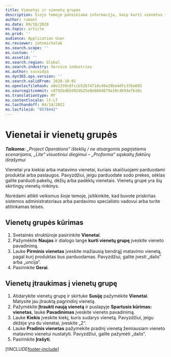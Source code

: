 ```yaml
---
title: Vienetai ir vienetų grupės
description: Šioje temoje pateikiama informacija, kaip kurti vienetus ir vienetų grupes programoje „Dynamics 365 Project Operations“.
author: rumant
ms.date: 09/18/2020
ms.topic: article
ms.prod: ''
audience: Application User
ms.reviewer: johnmichalak
ms.search.scope: ''
ms.custom: ''
ms.assetid: ''
ms.search.region: Global
ms.search.industry: Service industries
ms.author: suvaidya
ms.dyn365.ops.version: ''
ms.search.validFrom: 2020-10-01
ms.openlocfilehash: e0e1339c8fccb52b7471dc49a19be4dfc37be605
ms.sourcegitcommit: c0792bd65d92db25e0e8864879a19c4b93efb10c
ms.translationtype: MT
ms.contentlocale: lt-LT
ms.lasthandoff: 04/14/2022
ms.locfileid: "8578442"
---
```

# <a name="units-and-unit-groups"></a>Vienetai ir vienetų grupės

_**Taikoma:** „Project Operations“ išteklių / ne atsargomis pagrįstiems scenarijams, „Lite“ visuotiniui diegimui – „Proforma“ sąskaitų faktūrų išrašymui_

Vienetai yra kiekiai arba matavimo vienetai, kuriais skaičiuojami parduodami produktai arba paslaugos. Pavyzdžiui, jeigu parduodate sodo prekes, sėklas galite parduoti pakelių, dėžių arba padėklų vienetais. Vienetų grupė yra šių skirtingų vienetų rinkinys.

Norėdami atlikti veiksmus šioje temoje, įsitikinkite, kad buvote priskirtas sistemos administratoriaus arba pardavimo specialisto vadovui arba turite atitinkamas teises.

## <a name="create-a-unit-group"></a>Vienetų grupės kūrimas

1. Svetainės struktūroje pasirinkite **Vienetai**.
2. Pažymėkite **Naujas** ir dialogo lange **kurti vienetų grupę** įveskite vieneto pavadinimą.
3. Lauke **Pirminis vienetas** įveskite mažiausią bendrąjį matavimo vienetą, pagal kurį produktas bus parduodamas. Pavyzdžiui, galite įvesti „dalis“ arba „uncija“.
4. Pasirinkite **Gerai**.

## <a name="add-units-to-a-unit-group"></a>Vienetų įtraukimas į vienetų grupę

1. Atidarykite vienetų grupę ir skirtuke **Susiję** pažymėkite **Vienetai**. Matysite jau įtrauktą pagrindinį vienetą.
2. Pažymėkite **Įtraukti naują vienetą** ir puslapyje **Spartusis kūrimas: vienetas**, lauke **Pavadinimas** įveskite vieneto pavadinimą.
3. Lauke **Kiekis** įveskite kiekį, kuris sudarys vienetą. Pavyzdžiui, jeigu dėžėje yra du vienetai, įveskite „2“. 
4. Lauke  **Pradinis vienetas** pažymėkite pradinį vienetą žemiausiam vieneto matavimo vienetui nustatyti. Pavyzdžiui, galite pažymėti „dalis“.
5. Pasirinkite **Įrašyti**.


[!INCLUDE[footer-include](../includes/footer-banner.md)]